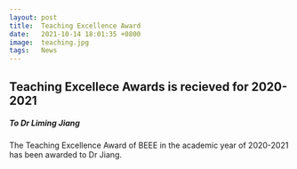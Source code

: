 ```yaml
---
layout: post
title:  Teaching Excellence Award
date:   2021-10-14 18:01:35 +0800
image:  teaching.jpg
tags:   News
---
```

## Teaching Excellece Awards is recieved for 2020-2021
##### To Dr Liming Jiang
The Teaching Excellence Award of BEEE in the academic year of 2020-2021 has been awarded to Dr Jiang. 
